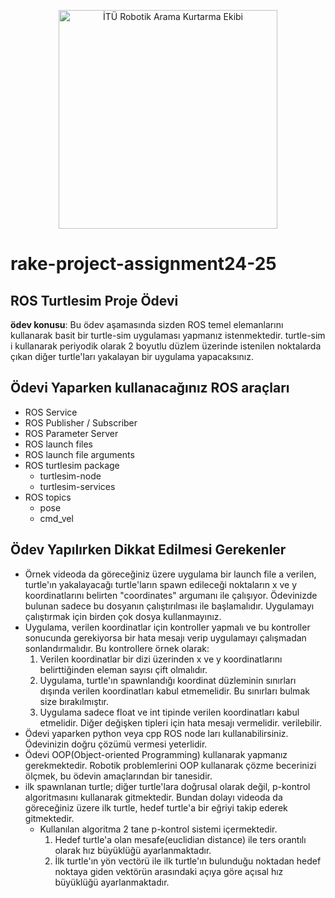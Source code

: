 <p align="center">
  <img src="https://rake.itu.edu.tr/static/img/logo_footer.png" width="350" title="İTÜ Robotik Arama Kurtarma Ekibi">
</p>

# rake-project-assignment24-25

## ROS Turtlesim Proje Ödevi
**ödev konusu**: Bu ödev aşamasında sizden ROS temel elemanlarını kullanarak basit bir turtle-sim uygulaması yapmanız istenmektedir. turtle-sim i kullanarak periyodik olarak 2 boyutlu düzlem üzerinde istenilen noktalarda çıkan diğer turtle'ları yakalayan bir uygulama yapacaksınız.

## Ödevi Yaparken kullanacağınız ROS araçları
- ROS Service
- ROS Publisher / Subscriber
- ROS Parameter Server
- ROS launch files
- ROS launch file arguments
- ROS turtlesim package
    - turtlesim-node
    - turtlesim-services
- ROS topics
  - pose
  - cmd_vel

## Ödev Yapılırken Dikkat Edilmesi Gerekenler
- Örnek videoda da göreceğiniz üzere uygulama bir launch file a verilen, turtle'ın yakalayacağı turtle'ların spawn edileceği noktaların x ve y koordinatlarını belirten "coordinates" argumanı ile çalışıyor. Ödevinizde bulunan sadece bu dosyanın çalıştırılması ile başlamalıdır. Uygulamayı çalıştırmak için birden çok dosya kullanmayınız.
- Uygulama, verilen koordinatlar için kontroller yapmalı ve bu kontroller sonucunda gerekiyorsa bir hata mesajı verip uygulamayı çalışmadan sonlandırmalıdır. Bu kontrollere örnek olarak:
    1. Verilen koordinatlar bir dizi üzerinden x ve y koordinatlarını belirttiğinden eleman sayısı çift olmalıdır.
    2. Uygulama, turtle'ın spawnlandığı koordinat düzleminin sınırları dışında verilen koordinatları kabul etmemelidir. Bu sınırları bulmak size bırakılmıştır.
    3. Uygulama sadece float ve int tipinde verilen koordinatları kabul etmelidir. Diğer değişken tipleri için hata mesajı vermelidir.
    verilebilir.
- Ödevi yaparken python veya cpp ROS node ları kullanabilirsiniz. Ödevinizin doğru çözümü vermesi yeterlidir.
- Ödevi OOP(Object-oriented Programming) kullanarak yapmanız gerekmektedir. Robotik problemlerini OOP kullanarak çözme becerinizi ölçmek, bu ödevin amaçlarından bir tanesidir.
- ilk spawnlanan turtle; diğer turtle'lara doğrusal olarak değil, p-kontrol algoritmasını kullanarak gitmektedir. Bundan dolayı videoda da göreceğiniz üzere ilk turtle, hedef turtle'a bir eğriyi takip ederek gitmektedir.
  - Kullanılan algoritma 2 tane p-kontrol sistemi içermektedir.
      1. Hedef turtle'a olan mesafe(euclidian distance) ile ters orantılı olarak hız büyüklüğü ayarlanmaktadır.
      2. İlk turtle'ın yön vectörü ile ilk turtle'ın bulunduğu noktadan hedef noktaya giden vektörün arasındaki açıya göre açısal hız büyüklüğü ayarlanmaktadır.
